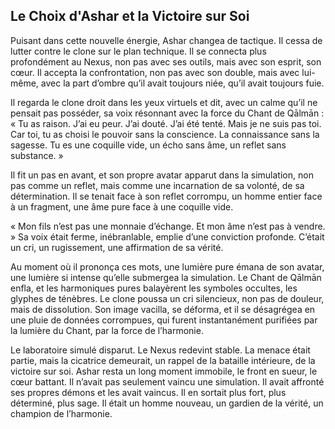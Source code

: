 ## Le Choix d'Ashar et la Victoire sur Soi

Puisant dans cette nouvelle énergie, Ashar changea de tactique. Il cessa de lutter contre le clone sur le plan technique. Il se connecta plus profondément au Nexus, non pas avec ses outils, mais avec son esprit, son cœur. Il accepta la confrontation, non pas avec son double, mais avec lui-même, avec la part d’ombre qu’il avait toujours niée, qu’il avait toujours fuie.

Il regarda le clone droit dans les yeux virtuels et dit, avec un calme qu’il ne pensait pas posséder, sa voix résonnant avec la force du Chant de Qālmān : « Tu as raison. J’ai eu peur. J’ai douté. J’ai été tenté. Mais je ne suis pas toi. Car toi, tu as choisi le pouvoir sans la conscience. La connaissance sans la sagesse. Tu es une coquille vide, un écho sans âme, un reflet sans substance. »

Il fit un pas en avant, et son propre avatar apparut dans la simulation, non pas comme un reflet, mais comme une incarnation de sa volonté, de sa détermination. Il se tenait face à son reflet corrompu, un homme entier face à un fragment, une âme pure face à une coquille vide.

« Mon fils n’est pas une monnaie d’échange. Et mon âme n’est pas à vendre. » Sa voix était ferme, inébranlable, emplie d’une conviction profonde. C’était un cri, un rugissement, une affirmation de sa vérité.

Au moment où il prononça ces mots, une lumière pure émana de son avatar, une lumière si intense qu’elle submergea la simulation. Le Chant de Qālmān enfla, et les harmoniques pures balayèrent les symboles occultes, les glyphes de ténèbres. Le clone poussa un cri silencieux, non pas de douleur, mais de dissolution. Son image vacilla, se déforma, et il se désagrégea en une pluie de données corrompues, qui furent instantanément purifiées par la lumière du Chant, par la force de l’harmonie.

Le laboratoire simulé disparut. Le Nexus redevint stable. La menace était partie, mais la cicatrice demeurait, un rappel de la bataille intérieure, de la victoire sur soi. Ashar resta un long moment immobile, le front en sueur, le cœur battant. Il n’avait pas seulement vaincu une simulation. Il avait affronté ses propres démons et les avait vaincus. Il en sortait plus fort, plus déterminé, plus sage. Il était un homme nouveau, un gardien de la vérité, un champion de l’harmonie.
